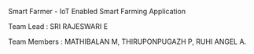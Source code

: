 Smart Farmer - IoT Enabled Smart Farming Application  

Team Lead    : SRI RAJESWARI E

Team Members : MATHIBALAN M, THIRUPONPUGAZH P, RUHI ANGEL A.
